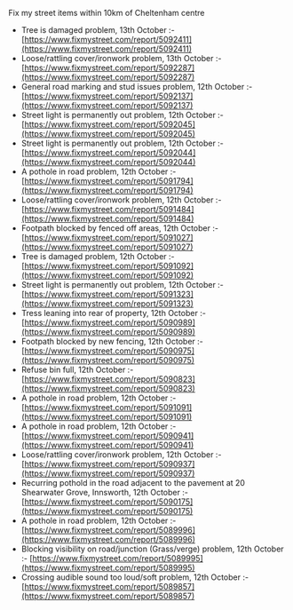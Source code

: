 Fix my street items within 10km of Cheltenham centre

<!-- fix_marker starts -->

- Tree is damaged problem, 13th October :- [https://www.fixmystreet.com/report/5092411](https://www.fixmystreet.com/report/5092411)
- Loose/rattling cover/ironwork problem, 13th October :- [https://www.fixmystreet.com/report/5092287](https://www.fixmystreet.com/report/5092287)
- General road marking and stud issues problem, 12th October :- [https://www.fixmystreet.com/report/5092137](https://www.fixmystreet.com/report/5092137)
- Street light is permanently out problem, 12th October :- [https://www.fixmystreet.com/report/5092045](https://www.fixmystreet.com/report/5092045)
- Street light is permanently out problem, 12th October :- [https://www.fixmystreet.com/report/5092044](https://www.fixmystreet.com/report/5092044)
- A pothole in road problem, 12th October :- [https://www.fixmystreet.com/report/5091794](https://www.fixmystreet.com/report/5091794)
- Loose/rattling cover/ironwork problem, 12th October :- [https://www.fixmystreet.com/report/5091484](https://www.fixmystreet.com/report/5091484)
- Footpath blocked by fenced off areas, 12th October :- [https://www.fixmystreet.com/report/5091027](https://www.fixmystreet.com/report/5091027)
- Tree is damaged problem, 12th October :- [https://www.fixmystreet.com/report/5091092](https://www.fixmystreet.com/report/5091092)
- Street light is permanently out problem, 12th October :- [https://www.fixmystreet.com/report/5091323](https://www.fixmystreet.com/report/5091323)
- Tress leaning into rear of property, 12th October :- [https://www.fixmystreet.com/report/5090989](https://www.fixmystreet.com/report/5090989)
- Footpath blocked by new fencing, 12th October :- [https://www.fixmystreet.com/report/5090975](https://www.fixmystreet.com/report/5090975)
- Refuse bin full, 12th October :- [https://www.fixmystreet.com/report/5090823](https://www.fixmystreet.com/report/5090823)
- A pothole in road problem, 12th October :- [https://www.fixmystreet.com/report/5091091](https://www.fixmystreet.com/report/5091091)
- A pothole in road problem, 12th October :- [https://www.fixmystreet.com/report/5090941](https://www.fixmystreet.com/report/5090941)
- Loose/rattling cover/ironwork problem, 12th October :- [https://www.fixmystreet.com/report/5090937](https://www.fixmystreet.com/report/5090937)
- Recurring pothold in the road adjacent to the pavement at 20 Shearwater Grove, Innsworth, 12th October :- [https://www.fixmystreet.com/report/5090175](https://www.fixmystreet.com/report/5090175)
- A pothole in road problem, 12th October :- [https://www.fixmystreet.com/report/5089996](https://www.fixmystreet.com/report/5089996)
- Blocking visibility on road/junction (Grass/verge) problem, 12th October :- [https://www.fixmystreet.com/report/5089995](https://www.fixmystreet.com/report/5089995)
- Crossing audible sound too loud/soft problem, 12th October :- [https://www.fixmystreet.com/report/5089857](https://www.fixmystreet.com/report/5089857)

<!-- fix_marker ends -->
